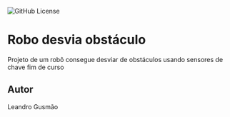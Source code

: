 ![GitHub License](https://img.shields.io/github/license/leandrogusmaop10/robo-desvia?style=flat)



# Robo desvia obstáculo
Projeto de um robô consegue desviar de obstáculos usando sensores de chave fim de curso
## Autor
Leandro Gusmão
